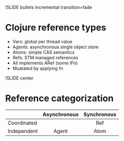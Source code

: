 !SLIDE bullets incremental transition=fade
# Clojure reference types

* Vars: global per thread value 
* Agents: asynchronous single object store 
* Atoms: simple CAS semantics
* Refs: STM managed references 
* All implements ARef (some IFn)
* Muatated by applying fn 

!SLIDE center
# Reference categorization 

|             | Asynchronous |  Synchronous |
|:------------|:------------:|:------------:|
| Coordinated |              |     Ref      |
| Independent |   Agent      |    Atom      |


